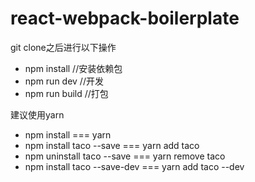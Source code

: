 # react-webpack-boilerplate

git clone之后进行以下操作
+ npm install //安装依赖包
+ npm run dev //开发
+ npm run build //打包

建议使用yarn

+ npm install === yarn
+ npm install taco --save === yarn add taco
+ npm uninstall taco --save === yarn remove taco
+ npm install taco --save-dev === yarn add taco --dev

